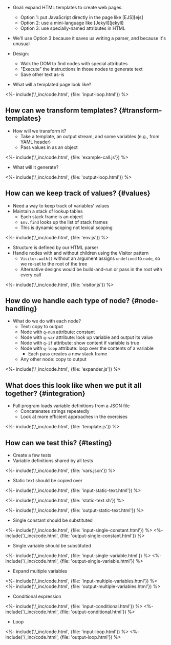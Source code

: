 ---
---

-   Goal: expand HTML templates to create web pages.
    -   Option 1: put JavaScript directly in the page like [EJS][ejs]
    -   Option 2: use a mini-language like [Jekyll][jekyll]
    -   Option 3: use specially-named attributes in HTML
-   We'll use Option 3 because it saves us writing a parser, and because it's unusual
-   Design:
    -   Walk the <g key="dom">DOM</g> to find nodes with special attributes
    -   "Execute" the instructions in those nodes to generate text
    -   Save other text as-is

-   What will a templated page look like?

<%- include('/_inc/code.html', {file: 'input-loop.html'}) %>

## How can we transform templates? {#transform-templates}

-   How will we transform it?
    -   Take a template, an output stream, and some variables (e.g., from <g key="yaml">YAML</g> header)
    -   Pass values in as an object

<%- include('/_inc/code.html', {file: 'example-call.js'}) %>

-   What will it generate?

<%- include('/_inc/code.html', {file: 'output-loop.html'}) %>

## How can we keep track of values? {#values}

-   Need a way to keep track of variables' values
-   Maintain a stack of lookup tables
    -   Each <g key="stack_frame">stack frame</g> is an object
    -   `Env.find` looks up the list of stack frames
    -   This is <g key="dynamic_scoping">dynamic scoping</g> not <g key="lexical_scoping">lexical scoping</g>

<%- include('/_inc/code.html', {file: 'env.js'}) %>

-   Structure is defined by our HTML parser
-   Handle nodes with and without children using the <g key="visitor_pattern">Visitor pattern</g>
    -   `Visitor.walk()` without an argument assigns `undefined` to `node`, so we re-set to the root of the tree
    -   Alternative designs would be build-and-run or pass in the root with every call

<%- include('/_inc/code.html', {file: 'visitor.js'}) %>

## How do we handle each type of node? {#node-handling}

-   What do we do with each node?
    -   Text: copy to output
    -   Node with `q-num` attribute: constant
    -   Node with `q-var` attribute: look up variable and output its value
    -   Node with `q-if` attribute: show content if variable is true
    -   Node with `q-loop` attribute: loop over the contents of a variable
        -   Each pass creates a new stack frame
    -   Any other node: copy to output

<%- include('/_inc/code.html', {file: 'expander.js'}) %>

## What does this look like when we put it all together? {#integration}

-   Full program loads variable definitions from a JSON file
    -   Concatenates strings repeatedly
    -   Look at more efficient approaches in the exercises

<%- include('/_inc/code.html', {file: 'template.js'}) %>

## How can we test this? {#testing}

-   Create a few tests
-   Variable definitions shared by all tests

<%- include('/_inc/code.html', {file: 'vars.json'}) %>

-   Static text should be copied over

<%- include('/_inc/code.html', {file: 'input-static-text.html'}) %>

<%- include('/_inc/code.html', {file: 'static-text.sh'}) %>

<%- include('/_inc/code.html', {file: 'output-static-text.html'}) %>

-   Single constant should be substituted

<%- include('/_inc/code.html', {file: 'input-single-constant.html'}) %>
<%- include('/_inc/code.html', {file: 'output-single-constant.html'}) %>

-   Single variable should be substituted

<%- include('/_inc/code.html', {file: 'input-single-variable.html'}) %>
<%- include('/_inc/code.html', {file: 'output-single-variable.html'}) %>

-   Expand multiple variables

<%- include('/_inc/code.html', {file: 'input-multiple-variables.html'}) %>
<%- include('/_inc/code.html', {file: 'output-multiple-variables.html'}) %>

-   Conditional expression

<%- include('/_inc/code.html', {file: 'input-conditional.html'}) %>
<%- include('/_inc/code.html', {file: 'output-conditional.html'}) %>

-   Loop

<%- include('/_inc/code.html', {file: 'input-loop.html'}) %>
<%- include('/_inc/code.html', {file: 'output-loop.html'}) %>
